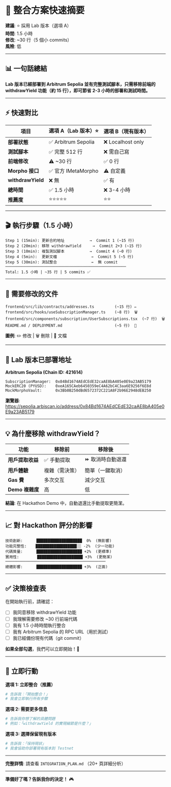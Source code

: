# 🎯 整合方案快速摘要

**建議**: ⭐ 採用 Lab 版本（選項 A）  
**時間**: 1.5 小時  
**修改**: ~30 行（5 個小 commits）  
**風險**: 低

---

## 📊 一句話總結

**Lab 版本已經部署到 Arbitrum Sepolia 並有完整測試腳本，只需移除前端的 withdrawYield 功能（約 15 行），即可節省 2-3 小時的部署和測試時間。**

---

## ⚡ 快速對比

| 項目              | 選項 A（Lab 版本）⭐ | 選項 B（現有版本） |
| ----------------- | -------------------- | ------------------ |
| **部署狀態**      | ✅ Arbitrum Sepolia  | ❌ Localhost only  |
| **測試腳本**      | ✅ 完整 512 行       | ❌ 需自己寫        |
| **前端修改**      | ⚠️ ~30 行            | ✅ 0 行            |
| **Morpho 接口**   | ✅ 官方 IMetaMorpho  | ⚠️ 自定義          |
| **withdrawYield** | ❌ 無                | ✅ 有              |
| **總時間**        | ✅ 1.5 小時          | ❌ 3-4 小時        |
| **推薦度**        | ⭐⭐⭐⭐⭐           | ⭐⭐               |

---

## 🎬 執行步驟（1.5 小時）

```
Step 1 (15min): 更新合約地址           →  Commit 1 (~15 行)
Step 2 (20min): 移除 withdrawYield     →  Commit 2+3 (~15 行)
Step 3 (10min): 複製測試腳本           →  Commit 4 (~0 行)
Step 4 (5min):  更新文檔               →  Commit 5 (~5 行)
Step 5 (30min): 測試整合               →  無 commit
─────────────────────────────────────────────────────
Total: 1.5 小時 | ~35 行 | 5 commits ✅
```

---

## 🔧 需要修改的文件

```
frontend/src/lib/contracts/addresses.ts         (~15 行) ✏️
frontend/src/hooks/useSubscriptionManager.ts    (~8 行)  🗑️
frontend/src/components/subscription/UserSubscriptions.tsx  (~7 行)  🗑️
README.md / DEPLOYMENT.md                       (~5 行)  📝
```

**圖例**: ✏️ 修改 | 🗑️ 刪除 | 📝 文檔

---

## 🚀 Lab 版本已部署地址

**Arbitrum Sepolia (Chain ID: 421614)**

```
SubscriptionManager:  0x84Bd1674AEdCEdE32caAE8bA405e0E9a23AB5179
MockERC20 (PYUSD):    0xeA165CAeb6450359eC4A62bC4C3aa6E9256f6E8d
MockMorphoVault:      0x3Bb0B250dBd6572372C221A8F2b96E2948dEB250
```

**瀏覽器**: https://sepolia.arbiscan.io/address/0x84Bd1674AEdCEdE32caAE8bA405e0E9a23AB5179

---

## 💡 為什麼移除 withdrawYield？

| 功能             | 移除前         | 移除後            |
| ---------------- | -------------- | ----------------- |
| **用戶提取收益** | ✅ 手動提取    | ⏩ 取消時自動退還 |
| **用戶體驗**     | 複雜（需決策） | 簡單（一鍵取消）  |
| **Gas 費**       | 多次交互       | 減少交互          |
| **Demo 複雜度**  | 高             | 低                |

**結論**: 在 Hackathon Demo 中，自動退還比手動提取更簡潔。

---

## 📈 對 Hackathon 評分的影響

```
技術創新:      ████████████████████  0%  (無影響)
功能完整性:    ██████████████████░░ -2%  (少一功能)
代碼質量:      ████████████████████ +2%  (更標準)
實用性:        ████████████████████ +3%  (更簡潔)
────────────────────────────────────────────
總體影響:      ████████████████████ +3%  (正面)
```

---

## ✅ 決策檢查表

在開始執行前，請確認：

- [ ] 我同意移除 withdrawYield 功能
- [ ] 我理解需要修改 ~30 行前端代碼
- [ ] 我有 1.5 小時時間執行整合
- [ ] 我有 Arbitrum Sepolia 的 RPC URL（用於測試）
- [ ] 我已經備份現有代碼（git commit）

**如果全部勾選**，我們可以立即開始！🚀

---

## 🎯 立即行動

**選項 1: 立即整合（推薦）**

```bash
# 告訴我：「開始整合！」
# 我會立即執行所有步驟
```

**選項 2: 需要更多信息**

```bash
# 告訴我你想了解的具體問題
# 例如：「withdrawYield 的實現細節是什麼？」
```

**選項 3: 選擇保留現有版本**

```bash
# 告訴我：「保持現狀」
# 我會協助你部署現有版本到 Testnet
```

---

**完整詳情**: 請查看 `INTEGRATION_PLAN.md` （20+ 頁詳細分析）

---

**準備好了嗎？告訴我你的決定！** 🎮
